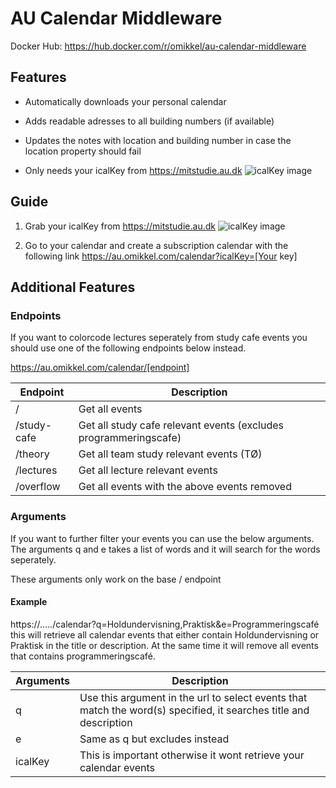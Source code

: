 # AU Calendar Middleware

Docker Hub: https://hub.docker.com/r/omikkel/au-calendar-middleware

## Features

- Automatically downloads your personal calendar

- Adds readable adresses to all building numbers (if available)

- Updates the notes with location and building number in case the location property should fail

- Only needs your icalKey from https://mitstudie.au.dk ![icalKey image](https://i.imgur.com/o7xToCZ.png)


## Guide

1. Grab your icalKey from https://mitstudie.au.dk ![icalKey image](https://i.imgur.com/o7xToCZ.png)

2. Go to your calendar and create a subscription calendar with the following link https://au.omikkel.com/calendar?icalKey=[Your key]


## Additional Features

### Endpoints

If you want to colorcode lectures seperately from study cafe events you should use one of the following endpoints below instead.

https://au.omikkel.com/calendar/[endpoint]

| Endpoint | Description |
|----------|-------------|
| / | Get all events |
| /study-cafe | Get all study cafe relevant events (excludes programmeringscafe) |
| /theory | Get all team study relevant events (TØ) |
| /lectures | Get all lecture relevant events |
| /overflow | Get all events with the above events removed |


### Arguments

If you want to further filter your events you can use the below arguments. The arguments q and e takes a list of words and it will search for the words seperately.

These arguments only work on the base / endpoint

#### Example 

https://...../calendar?q=Holdundervisning,Praktisk&e=Programmeringscafé this will retrieve all calendar events that either contain Holdundervisning or Praktisk in the title or description. At the same time it will remove all events that contains programmeringscafé.

| Arguments | Description |
| --------- | ----------- |
| q | Use this argument in the url to select events that match the word(s) specified, it searches title and description |
| e | Same as q but excludes instead |
| icalKey | This is important otherwise it wont retrieve your calendar events |



